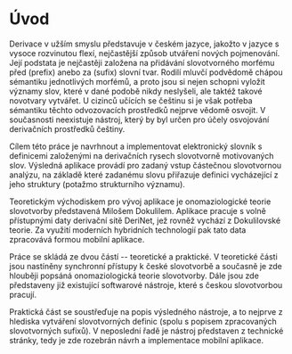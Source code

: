 # Úvod

Derivace v užším smyslu představuje v českém jazyce, jakožto v jazyce s vysoce rozvinutou flexí, nejčastější způsob utváření nových pojmenování. Její podstata je nejčastěji založena na přidávání slovotvorného morfému před (prefix) anebo za (sufix) slovní tvar. Rodilí mluvčí podvědomě chápou sémantiku jednotlivých morfémů, a proto jsou si nejen schopni vyložit významy slov, které v dané podobě nikdy neslyšeli, ale taktéž takové novotvary vytvářet. U cizinců učících se češtinu si je však potřeba sémantiku těchto odvozovacích prostředků nejprve vědomě osvojit. V současnosti neexistuje nástroj, který by byl určen pro účely osvojování derivačních prostředků češtiny.

Cílem této práce je navrhnout a implementovat elektronický slovník s definicemi založenými na derivačních rysech slovotvorně motivovaných slov. Výsledná aplikace provádí pro zadaný vstup částečnou slovotvornou analýzu, na základě které zadanému slovu přiřazuje definici vycházející z jeho struktury (potažmo strukturního významu).

 Teoretickým východiskem pro vývoj aplikace je onomaziologické teorie slovotvorby představená Milošem Dokulilem. Aplikace pracuje s volně přístupnými daty derivační sítě DeriNet, jež rovněž vychází z Dokulilovské teorie. Za využití moderních hybridních technologií pak tato data zpracovává formou mobilní aplikace.

Práce se skládá ze dvou částí -- teoretické a praktické. V teoretické části jsou nastíněny synchronní přístupy k české slovotvorbě a současně je zde hlouběji popsáná onomaziologická teorie slovotvorby. Dále jsou zde představeny již existující softwarové nástroje, které s českou slovotvorbou pracují.

Praktická část se soustřeďuje na popis výsledného nástroje, a to nejprve z hlediska vytváření slovotvorných definic (spolu s popisem zpracovaných slovotvorných sufixů). V neposlední řadě je nástroj představen z technické stránky, tedy je zde rozebrán návrh a implementace mobilní aplikace.